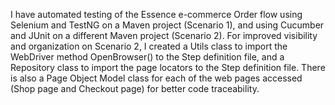 I have automated testing of the Essence e-commerce Order flow using Selenium and TestNG on a Maven project (Scenario 1), and using Cucumber and JUnit on a different Maven project (Scenario 2).
For improved visibility and organization on Scenario 2, I created a Utils class to import the WebDriver method OpenBrowser() to the Step definition file, and a Repository class to import the page locators to the Step definition file. There is also a Page Object Model class for each of the web pages accessed (Shop page and Checkout page) for better code traceability.
